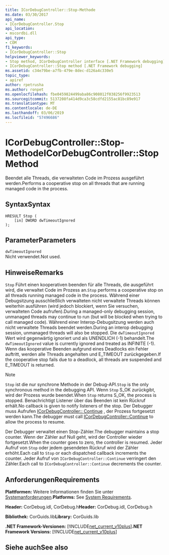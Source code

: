 ```yaml
---
title: ICorDebugController::Stop-Methode
ms.date: 03/30/2017
api_name:
- ICorDebugController.Stop
api_location:
- mscordbi.dll
api_type:
- COM
f1_keywords:
- ICorDebugController::Stop
helpviewer_keywords:
- Stop method, ICorDebugController interface [.NET Framework debugging]
- ICorDebugController::Stop method [.NET Framework debugging]
ms.assetid: c34e79be-a7fb-479e-8dec-d126a4c330e5
topic_type:
- apiref
author: rpetrusha
ms.author: ronpet
ms.openlocfilehash: fbe0459824499aba86c908012f038256f9923513
ms.sourcegitcommit: 5137208fa414d9ca3c58cdfd2155ac81bc89e917
ms.translationtype: MT
ms.contentlocale: de-DE
ms.lasthandoff: 03/06/2019
ms.locfileid: "57496686"
---
```

# <a name="icordebugcontrollerstop-method"></a><span data-ttu-id="4a24e-102">ICorDebugController::Stop-Methode</span><span class="sxs-lookup"><span data-stu-id="4a24e-102">ICorDebugController::Stop Method</span></span>
<span data-ttu-id="4a24e-103">Beendet alle Threads, die verwalteten Code im Prozess ausgeführt werden.</span><span class="sxs-lookup"><span data-stu-id="4a24e-103">Performs a cooperative stop on all threads that are running managed code in the process.</span></span>  
  
## <a name="syntax"></a><span data-ttu-id="4a24e-104">Syntax</span><span class="sxs-lookup"><span data-stu-id="4a24e-104">Syntax</span></span>  
  
```  
HRESULT Stop (  
    [in] DWORD dwTimeoutIgnored  
);  
```  
  
## <a name="parameters"></a><span data-ttu-id="4a24e-105">Parameter</span><span class="sxs-lookup"><span data-stu-id="4a24e-105">Parameters</span></span>  
 `dwTimeoutIgnored`  
 <span data-ttu-id="4a24e-106">Nicht verwendet.</span><span class="sxs-lookup"><span data-stu-id="4a24e-106">Not used.</span></span>  
  
## <a name="remarks"></a><span data-ttu-id="4a24e-107">Hinweise</span><span class="sxs-lookup"><span data-stu-id="4a24e-107">Remarks</span></span>  
 <span data-ttu-id="4a24e-108">`Stop` Führt einen kooperativen beenden für alle Threads, die ausgeführt wird, die verwaltet Code im Prozess an.</span><span class="sxs-lookup"><span data-stu-id="4a24e-108">`Stop` performs a cooperative stop on all threads running managed code in the process.</span></span> <span data-ttu-id="4a24e-109">Während einer Debugsitzung ausschließlich verwalteten nicht verwaltete Threads können weiterhin ausführen (wird jedoch blockiert, wenn Sie versuchen, verwalteten Code aufrufen).</span><span class="sxs-lookup"><span data-stu-id="4a24e-109">During a managed-only debugging session, unmanaged threads may continue to run (but will be blocked when trying to call managed code).</span></span> <span data-ttu-id="4a24e-110">Während einer Interop-Debugsitzung werden auch nicht verwaltete Threads beendet werden.</span><span class="sxs-lookup"><span data-stu-id="4a24e-110">During an interop debugging session, unmanaged threads will also be stopped.</span></span> <span data-ttu-id="4a24e-111">Die `dwTimeoutIgnored` Wert wird gegenwärtig ignoriert und als UNENDLICH (-1) behandelt.</span><span class="sxs-lookup"><span data-stu-id="4a24e-111">The `dwTimeoutIgnored` value is currently ignored and treated as INFINITE (-1).</span></span> <span data-ttu-id="4a24e-112">Wenn das kooperative Beenden aufgrund eines Deadlocks ein Fehler auftritt, werden alle Threads angehalten und E_TIMEOUT zurückgegeben.</span><span class="sxs-lookup"><span data-stu-id="4a24e-112">If the cooperative stop fails due to a deadlock, all threads are suspended and E_TIMEOUT is returned.</span></span>  
  
> [!NOTE]
>  <span data-ttu-id="4a24e-113">`Stop` ist die nur synchrone Methode in der Debug-API.</span><span class="sxs-lookup"><span data-stu-id="4a24e-113">`Stop` is the only synchronous method in the debugging API.</span></span> <span data-ttu-id="4a24e-114">Wenn `Stop` S_OK zurückgibt, wird der Prozess wurde beendet.</span><span class="sxs-lookup"><span data-stu-id="4a24e-114">When `Stop` returns S_OK, the process is stopped.</span></span> <span data-ttu-id="4a24e-115">Benachrichtigt Listener über das Beenden ist kein Rückruf erhält.</span><span class="sxs-lookup"><span data-stu-id="4a24e-115">No callback is given to notify listeners of the stop.</span></span> <span data-ttu-id="4a24e-116">Der Debugger muss Aufrufen [ICorDebugController:: Continue](../../../../docs/framework/unmanaged-api/debugging/icordebugcontroller-continue-method.md) , der Prozess fortgesetzt werden kann.</span><span class="sxs-lookup"><span data-stu-id="4a24e-116">The debugger must call [ICorDebugController::Continue](../../../../docs/framework/unmanaged-api/debugging/icordebugcontroller-continue-method.md) to allow the process to resume.</span></span>  
  
 <span data-ttu-id="4a24e-117">Der Debugger verwaltet einen Stop-Zähler.</span><span class="sxs-lookup"><span data-stu-id="4a24e-117">The debugger maintains a stop counter.</span></span> <span data-ttu-id="4a24e-118">Wenn der Zähler auf Null geht, wird der Controller wieder fortgesetzt.</span><span class="sxs-lookup"><span data-stu-id="4a24e-118">When the counter goes to zero, the controller is resumed.</span></span> <span data-ttu-id="4a24e-119">Jeder Aufruf von `Stop` oder jedem gesendeten Rückruf wird der Zähler erhöht.</span><span class="sxs-lookup"><span data-stu-id="4a24e-119">Each call to `Stop` or each dispatched callback increments the counter.</span></span> <span data-ttu-id="4a24e-120">Jeder Aufruf von `ICorDebugController::Continue` verringert den Zähler.</span><span class="sxs-lookup"><span data-stu-id="4a24e-120">Each call to `ICorDebugController::Continue` decrements the counter.</span></span>  
  
## <a name="requirements"></a><span data-ttu-id="4a24e-121">Anforderungen</span><span class="sxs-lookup"><span data-stu-id="4a24e-121">Requirements</span></span>  
 <span data-ttu-id="4a24e-122">**Plattformen:** Weitere Informationen finden Sie unter [Systemanforderungen](../../../../docs/framework/get-started/system-requirements.md).</span><span class="sxs-lookup"><span data-stu-id="4a24e-122">**Platforms:** See [System Requirements](../../../../docs/framework/get-started/system-requirements.md).</span></span>  
  
 <span data-ttu-id="4a24e-123">**Header:** CorDebug.idl, CorDebug.h</span><span class="sxs-lookup"><span data-stu-id="4a24e-123">**Header:** CorDebug.idl, CorDebug.h</span></span>  
  
 <span data-ttu-id="4a24e-124">**Bibliothek:** CorGuids.lib</span><span class="sxs-lookup"><span data-stu-id="4a24e-124">**Library:** CorGuids.lib</span></span>  
  
 <span data-ttu-id="4a24e-125">**.NET Framework-Versionen:** [!INCLUDE[net_current_v10plus](../../../../includes/net-current-v10plus-md.md)]</span><span class="sxs-lookup"><span data-stu-id="4a24e-125">**.NET Framework Versions:** [!INCLUDE[net_current_v10plus](../../../../includes/net-current-v10plus-md.md)]</span></span>  
  
## <a name="see-also"></a><span data-ttu-id="4a24e-126">Siehe auch</span><span class="sxs-lookup"><span data-stu-id="4a24e-126">See also</span></span>

